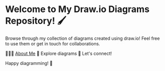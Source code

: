 # Welcome to My Draw.io Diagrams Repository! 🖌️

Browse through my collection of diagrams created using draw.io! Feel free to use them or get in touch for collaborations.

👨🏻‍💻 [About Me](www.linkedin.com/in/avinash-verma-28654949)
📝 Explore diagrams
🌟 Let's connect!

Happy diagramming! 🚀
